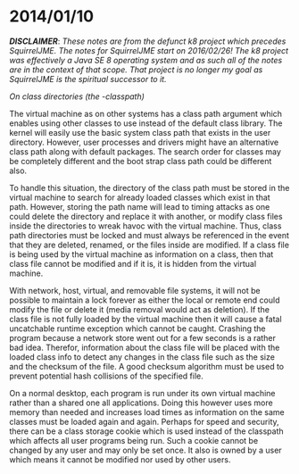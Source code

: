 # 2014/01/10

***DISCLAIMER***: _These notes are from the defunct k8 project which_
_precedes SquirrelJME. The notes for SquirrelJME start on 2016/02/26!_
_The k8 project was effectively a Java SE 8 operating system and as such_
_all of the notes are in the context of that scope. That project is no_
_longer my goal as SquirrelJME is the spiritual successor to it._

_On class directories (the -classpath)_

The virtual machine as on other systems has a class path argument which
enables using other classes to use instead of the default class library. The
kernel will easily use the basic system class path that exists in the user
directory. However, user processes and drivers might have an alternative class
path along with default packages. The search order for classes may be
completely different and the boot strap class path could be different also.

To handle this situation, the directory of the class path must be stored in
the virtual machine to search for already loaded classes which exist in that
path. However, storing the path name will lead to timing attacks as one could
delete the directory and replace it with another, or modify class files inside
the directories to wreak havoc with the virtual machine. Thus, class path
directories must be locked and must always be referenced in the event that
they are deleted, renamed, or the files inside are modified. If a class file
is being used by the virtual machine as information on a class, then that
class file cannot be modified and if it is, it is hidden from the virtual
machine.

With network, host, virtual, and removable file systems, it will not be
possible to maintain a lock forever as either the local or remote end could
modify the file or delete it (media removal would act as deletion). If the
class file is not fully loaded by the virtual machine then it will cause a
fatal uncatchable runtime exception which cannot be caught. Crashing the
program because a network store went out for a few seconds is a rather bad
idea. Therefor, information about the class file will be placed with the
loaded class info to detect any changes in the class file such as the size and
the checksum of the file. A good checksum algorithm must be used to prevent
potential hash collisions of the specified file.

On a normal desktop, each program is run under its own virtual machine rather
than a shared one all applications. Doing this however uses more memory than
needed and increases load times as information on the same classes must be
loaded again and again. Perhaps for speed and security, there can be a class
storage cookie which is used instead of the classpath which affects all user
programs being run. Such a cookie cannot be changed by any user and may only
be set once. It also is owned by a user which means it cannot be modified nor
used by other users.

